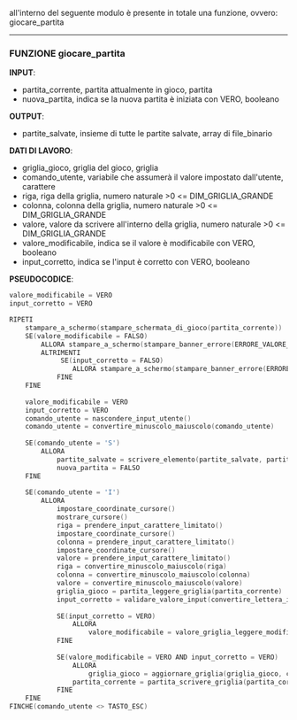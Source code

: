 all'interno del seguente modulo è presente in totale una funzione, ovvero: giocare_partita

---
### FUNZIONE  giocare_partita
**INPUT**:
- partita_corrente, partita attualmente in gioco, partita
- nuova_partita, indica se la nuova partita è iniziata con VERO, booleano

**OUTPUT**:
- partite_salvate, insieme di tutte le partite salvate, array di file_binario

**DATI DI LAVORO**:
- griglia_gioco, griglia del gioco, griglia
- comando_utente, variabile che assumerà il valore impostato dall'utente, carattere
- riga, riga della griglia, numero naturale >0 <= DIM_GRIGLIA_GRANDE
- colonna, colonna della griglia, numero naturale >0 <= DIM_GRIGLIA_GRANDE
- valore, valore da scrivere all'interno della griglia, numero naturale >0 <= DIM_GRIGLIA_GRANDE
- valore_modificabile, indica se il valore è modificabile con VERO, booleano
- input_corretto, indica se l'input è corretto con VERO, booleano

**PSEUDOCODICE**:
```C
valore_modificabile = VERO
input_corretto = VERO

RIPETI
	stampare_a_schermo(stampare_schermata_di_gioco(partita_corrente))
	SE(valore_modificabile = FALSO)
		ALLORA stampare_a_schermo(stampare_banner_errore(ERRORE_VALORE_NON_MODIFICABILE))
		ALTRIMENTI 
			 SE(input_corretto = FALSO)
				ALLORA stampare_a_schermo(stampare_banner_errore(ERRORE_INPUT_ERRATI))
			FINE
	FINE
	
	valore_modificabile = VERO
	input_corretto = VERO
	comando_utente = nascondere_input_utente()
	comando_utente = convertire_minuscolo_maiuscolo(comando_utente)
	
	SE(comando_utente = 'S')
		ALLORA	
			partite_salvate = scrivere_elemento(partite_salvate, partita_corrente, nuova_partita)
			nuova_partita = FALSO
	FINE
	
	SE(comando_utente = 'I')
		ALLORA
			impostare_coordinate_cursore()
			mostrare_cursore()
			riga = prendere_input_carattere_limitato()
			impostare_coordinate_cursore()
			colonna = prendere_input_carattere_limitato()
			impostare_coordinate_cursore()
			valore = prendere_input_carattere_limitato()	
			riga = convertire_minuscolo_maiuscolo(riga)
			colonna = convertire_minuscolo_maiuscolo(colonna)	
			valore = convertire_minuscolo_maiuscolo(valore)
			griglia_gioco = partita_leggere_griglia(partita_corrente)
			input_corretto = validare_valore_input(convertire_lettera_in_numero(riga), convertire_lettera_in_numero(colonna), valore, griglia_gioco)
		
			SE(input_corretto = VERO)
				ALLORA 
					valore_modificabile = valore_griglia_leggere_modificabile(griglia_leggere_valore(griglia_gioco, convertire_lettera_in_numero(riga)-1, convertire_lettera_in_numero(colonna)-1))
			FINE
			
			SE(valore_modificabile = VERO AND input_corretto = VERO)
				ALLORA 
					griglia_gioco = aggiornare_griglia(griglia_gioco, convertire_lettera_in_numero(valore), convertire_lettera_in_numero(riga), convertire_lettera_in_numero(colonna))
				partita_corrente = partita_scrivere_griglia(partita_corrente, griglia_gioco)
			FINE
	FINE
FINCHE(comando_utente <> TASTO_ESC)
```